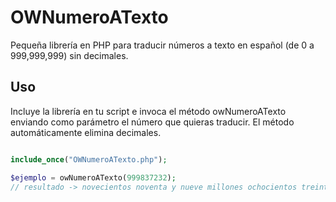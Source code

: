 # OWNumeroATexto
Pequeña librería en PHP para traducir números a texto en español (de 0 a 999,999,999) sin decimales.

## Uso

Incluye la librería en tu script e invoca el método owNumeroATexto enviando como parámetro el número que quieras traducir. El método automáticamente elimina decimales.

```php

include_once("OWNumeroATexto.php");

$ejemplo = owNumeroATexto(999837232);
// resultado -> novecientos noventa y nueve millones ochocientos treinta y siete mil doscientos treinta y dos
```
